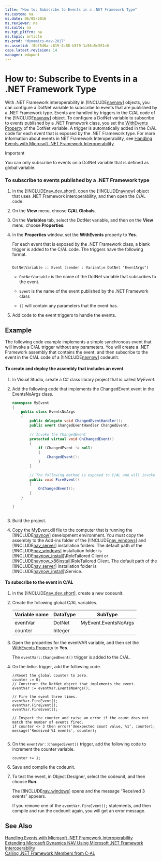 ```yaml
---
title: "How to: Subscribe to Events in a .NET Framework Type"
ms.custom: na
ms.date: 06/05/2016
ms.reviewer: na
ms.suite: na
ms.tgt_pltfrm: na
ms.topic: article
ms-prod: "dynamics-nav-2017"
ms.assetid: f8bf546a-c619-4c88-b570-1a56a5c581e6
caps.latest.revision: 14
manager: edupont
---
```

# How to: Subscribe to Events in a .NET Framework Type
With .NET Framework interoperability in [!INCLUDE[navnow](includes/navnow_md.md)] objects, you can configure a DotNet variable to subscribe to events that are published by a .NET Framework type. Events are handled by triggers in the C\/AL code of the [!INCLUDE[navnow](includes/navnow_md.md)] object. To configure a DotNet variable to subscribe to events published by a .NET Framework class, you set the [WithEvents Property](WithEvents-Property.md) of the DotNet variable. A trigger is automatically added in the C\/AL code for each event that is exposed by the .NET Framework type. For more information about events in NET Framework Interoperability, see [Handling Events with Microsoft .NET Framework Interoperability](Handling-Events-with-Microsoft-.NET-Framework-Interoperability.md).  
  
> [!IMPORTANT]  
>  You can only subscribe to events on a DotNet variable that is defined as global variable.  
  
### To subscribe to events published by a .NET Framework type  
  
1.  In the [!INCLUDE[nav_dev_short](includes/nav_dev_short_md.md)], open the [!INCLUDE[navnow](includes/navnow_md.md)] object that uses .NET Framework interoperability, and then open the C\/AL code.  
  
2.  On the **View** menu, choose **C\/AL Globals**.  
  
3.  On the **Variables** tab, select the DotNet variable, and then on the **View** menu, choose **Properties**.  
  
4.  In the **Properties** window, set the **WithEvents** property to **Yes**.  
  
     For each event that is exposed by the .NET Framework class, a blank trigger is added to the C\/AL code. The triggers have the following format.  
  
    ```  
  
    DotNetVariable :: Event (sender : Variant;e DotNet "EventArgs")  
    ```  
  
    -   `DotNetVariable` is the name of the DotNet variable that subscribes to the event.  
  
    -   `Event` is the name of the event published by the .NET Framework class  
  
    -   `()` will contain any parameters that the event has.  
  
5.  Add code to the event triggers to handle the events.  
  
## Example  
 The following code example implements a simple synchronous event that will invoke a C\/AL trigger without any parameters. You will create a .NET Framework assembly that contains the event, and then subscribe to the event in the C\/AL code of a [!INCLUDE[navnow](includes/navnow_md.md)] codeunit.  
  
#### To create and deploy the assembly that includes an event  
  
1.  In Visual Studio, create a C\# class library project that is called *MyEvent*.  
  
2.  Add the following code that implements the ChangedEvent event in the EventsNoArgs class.  
  
    ```c#  
    namespace MyEvent  
    {  
        public class EventsNoArgs  
        {  
            public delegate void ChangedEventHandler();  
            public event ChangedEventHandler ChangedEvent;  
  
            // Invoke the ChangedEvent  
            protected virtual void OnChangedEvent()  
            {  
                if (ChangedEvent != null)  
                {  
                    ChangedEvent();  
                }  
            }  
  
            // The following method is exposed to C/AL and will invoke the event trigger that is registered in the ChangedEvent variable.   
            public void FireEvent()  
            {  
                OnChangedEvent();  
            }  
        }  
  
    }  
  
    ```  
  
3.  Build the project.  
  
4.  Copy the MyEvent.dll file to the computer that is running the [!INCLUDE[navnow](includes/navnow_md.md)] development environment. You must copy the assembly to the Add\-ins folder of the [!INCLUDE[nav_windows](includes/nav_windows_md.md)] and [!INCLUDE[nav_server](includes/nav_server_md.md)] installation folders. The default path of the [!INCLUDE[nav_windows](includes/nav_windows_md.md)] installation folder is [!INCLUDE[navnow_install](includes/navnow_install_md.md)]\\RoleTailored Client or [!INCLUDE[navnow_x86install](includes/navnow_x86install_md.md)]RoleTailored Client. The default path of the [!INCLUDE[nav_server](includes/nav_server_md.md)] installation folder is [!INCLUDE[navnow_install](includes/navnow_install_md.md)]\\Service.  
  
#### To subscribe to the event in C\/AL  
  
1.  In the [!INCLUDE[nav_dev_short](includes/nav_dev_short_md.md)], create a new codeunit.  
  
2.  Create the following global C\/AL variables.  
  
    |Variable name|DataType|SubType|  
    |-------------------|--------------|-------------|  
    |eventVar|DotNet|MyEvent.EventsNoArgs|  
    |counter|Integer||  
  
3.  Open the properties for the eventVAR variable, and then set the [WithEvents Property](WithEvents-Property.md) to **Yes**.  
  
     The `eventVar::ChangedEvent()` trigger is added to the C\/AL.  
  
4.  On the `OnRun` trigger, add the following code.  
  
    ```  
    //Reset the global counter to zero.  
    counter := 0;  
    // Construct the DotNet object that implements the event.  
    eventVar := eventVar.EventsNoArgs();  
  
    // Fire the event three times.  
    eventVar.FireEvent();  
    eventVar.FireEvent();  
    eventVar.FireEvent();  
  
    // Inspect the counter and raise an error if the count does not match the number of events fired.  
    if counter <> 3 then error(‘Unexpected count value, %1’, counter);  
    message(‘Received %1 events’, counter);  
  
    ```  
  
5.  On the `eventVar::ChangedEvent()` trigger, add the following code to increment the counter variable.  
  
    ```  
    counter += 1;  
    ```  
  
6.  Save and compile the codeunit.  
  
7.  To test the event, in Object Designer, select the codeunit, and then choose **Run**.  
  
     The [!INCLUDE[nav_windows](includes/nav_windows_md.md)] opens and the message “Received 3 events” appears.  
  
     If you remove one of the `eventVar.FireEvent();` statements, and then compile and run the codeunit again, you will get an error message.  
  
## See Also  
 [Handling Events with Microsoft .NET Framework Interoperability](Handling-Events-with-Microsoft-.NET-Framework-Interoperability.md)   
 [Extending Microsoft Dynamics NAV Using Microsoft .NET Framework Interoperability](Extending-Microsoft-Dynamics-NAV-Using-Microsoft-.NET-Framework-Interoperability.md)   
 [Calling .NET Framework Members from C\-AL](Calling-.NET-Framework-Members-from-C-AL.md)